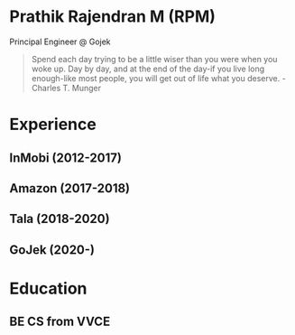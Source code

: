 # Prathik Rajendran M (RPM)

Principal Engineer @ Gojek

> Spend each day trying to be a little wiser than you were when you woke up. Day by day, and at the end of the day-if you live long enough-like most people, you will get out of life what you deserve. -  Charles T. Munger

# Experience

## InMobi (2012-2017)

## Amazon (2017-2018)

## Tala (2018-2020)

## GoJek (2020-)

# Education

## BE CS from VVCE

